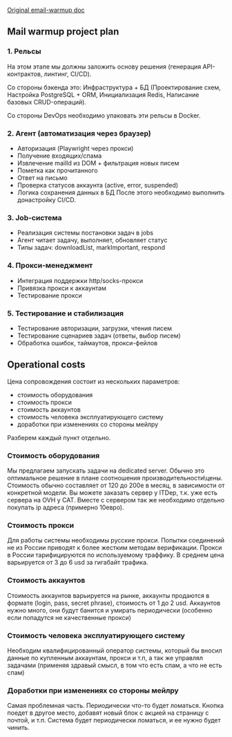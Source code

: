  [Original email-warmup doc](./2025-06-18-email-warmup)
## Mail warmup project plan
### 1. Рельсы
На этом этапе мы должны заложить основу решения (генерация API-контрактов, линтинг, CI/CD). 

Со стороны бэкенда это: Инфраструктура + БД (Проектирование схем, Настройка PostgreSQL + ORM, Инициализация Redis, Написание базовых CRUD-операций).

Со стороны DevOps необходимо упаковать эти рельсы в Docker.

### 2. Агент (автоматизация через браузер)

- Авторизация (Playwright через прокси)    
- Получение входящих/спама
- Извлечение mailId из DOM + фильтрация новых писем
- Пометка как прочитанного
- Ответ на письмо
- Проверка статусов аккаунта (active, error, suspended)
- Логика сохранения данных в БД После этого необходимо выполнить донастройку CI/CD.    
### 3. Job-система

- Реализация системы постановки задач в jobs
- Агент читает задачу, выполняет, обновляет статус
- Типы задач: downloadList, markImportant, respond

### 4. Прокси-менеджмент

- Интеграция поддержки http/socks-прокси
- Привязка прокси к аккаунтам
- Тестирование прокси

### 5. Тестирование и стабилизация

- Тестирование авторизации, загрузки, чтения писем
- Тестирование сценариев задач (ответы, выбор писем)
- Обработка ошибок, таймаутов, прокси-фейлов

## Operational costs
Цена сопровождения состоит из нескольких параметров:
- стоимость оборудования
- стоимость прокси
- стоимость аккаунтов
- стоимость человека эксплуатирующего систему
- доработки при изменениях со стороны мейлру

Разберем каждый пункт отдельно.
### Стоимость оборудования
Мы предлагаем запускать задачи на dedicated server. Обычно это оптимальное решение в плане соотношения производительности\цены. Стоимость обычно составляет от 120 до 200e в месяц, в зависимости от конкретной модели. Вы можете заказать сервер у ITDep, т.к. уже есть сервера на OVH у CAT. Вместe с сервером так же необходимо отдельно покупать ip адреса (примерно 10евро).

### Стоимость прокси
Для работы системы необходимы русские прокси. Попытки соединений не из России приводят к более жестким методам верификации. Прокси в России тарифицируются по используемому траффику. В среднем цена варьируется от 3 до 6 usd за гигабайт трафика.

### Стоимость аккаунтов
Стоимость аккаунтов варьируется на рынке, аккаунты продаются в формате (login, pass, secret phrase), стоимость от 1 до 2 usd. Аккаунтов нужно много, они будут банится и умирать периодически (особенно если попадутся не качественные прокси)

### Стоимость человека эксплуатирующего систему
Необходим квалифицированный оператор системы, который бы вносил данные по купленным аккаунтам, прокси и т.п, а так же управлял задачами (применяя здравый смысл, в том что есть спам, а что не есть спам)

### Доработки при изменениях со стороны мейлру
Самая проблемная часть. Периодически что-то будет ломаться. Кнопка поедет в другое место, добавят новый блок с акцией на страницу с почтой, и т.п. Система будет периодически ломаться, и ее нужно будет чинить.